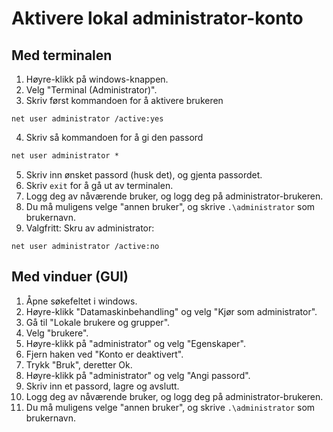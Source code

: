 # Aktivere lokal administrator-konto

## Med terminalen
1. Høyre-klikk på windows-knappen.
2. Velg "Terminal (Administrator)".
3. Skriv først kommandoen for å aktivere brukeren
```console
net user administrator /active:yes
```
4. Skriv så kommandoen for å gi den passord
```cmd
net user administrator *
```
5. Skriv inn ønsket passord (husk det), og gjenta passordet.
6. Skriv `exit` for å gå ut av terminalen.
7. Logg deg av nåværende bruker, og logg deg på administrator-brukeren.
8. Du må muligens velge "annen bruker", og skrive `.\administrator` som brukernavn.
9. Valgfritt: Skru av administrator:
```
net user administrator /active:no
```

## Med vinduer (GUI)
1. Åpne søkefeltet i windows.
2. Høyre-klikk "Datamaskinbehandling" og velg "Kjør som administrator".
3. Gå til "Lokale brukere og grupper".
4. Velg "brukere".
5. Høyre-klikk på "administrator" og velg "Egenskaper".
6. Fjern haken ved "Konto er deaktivert". 
7. Trykk "Bruk", deretter Ok.
8. Høyre-klikk på "administrator" og velg "Angi passord".
9. Skriv inn et passord, lagre og avslutt.
10. Logg deg av nåværende bruker, og logg deg på administrator-brukeren.
11. Du må muligens velge "annen bruker", og skrive `.\administrator` som brukernavn.